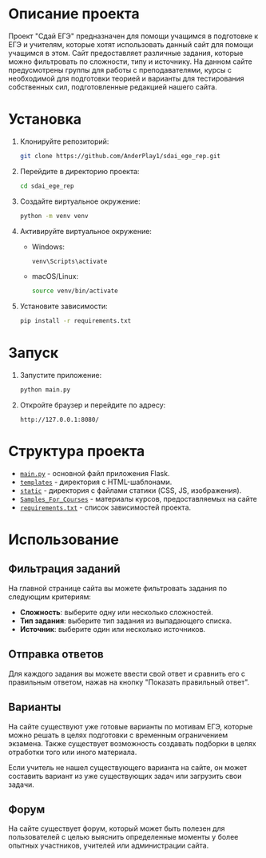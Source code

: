 # Описание проекта

Проект "Сдай ЕГЭ" предназначен для помощи учащимся в подготовке к ЕГЭ и учителям, которые хотят использовать данный сайт для помощи учащимся в этом. Сайт предоставляет различные задания, которые можно фильтровать по сложности, типу и источнику. На данном сайте предусмотрены группы для работы с преподавателями, курсы с необходимой для подготовки теорией и варианты для тестирования собственных сил, подготовленные редакцией нашего сайта.

# Установка

1. Клонируйте репозиторий:
    ```sh
    git clone https://github.com/AnderPlay1/sdai_ege_rep.git
    ```

2. Перейдите в директорию проекта:
    ```sh
    cd sdai_ege_rep
    ```

3. Создайте виртуальное окружение:
    ```sh
    python -m venv venv
    ```

4. Активируйте виртуальное окружение:
    - Windows:
        ```sh
        venv\Scripts\activate
        ```
    - macOS/Linux:
        ```sh
        source venv/bin/activate
        ```

5. Установите зависимости:
    ```sh
    pip install -r requirements.txt
    ```

# Запуск

1. Запустите приложение:
    ```sh
    python main.py
    ```

2. Откройте браузер и перейдите по адресу:
    ```
    http://127.0.0.1:8080/
    ```

# Структура проекта

- [`main.py`](/main.py) - основной файл приложения Flask.
- [`templates`](/templates) - директория с HTML-шаблонами.
- [`static`](/static) - директория с файлами статики (CSS, JS, изображения).
- [`Samples_For_Courses`](/Samples_For_Courses/) - материалы курсов, предоставляемых на сайте
- [`requirements.txt`](/README.md) - список зависимостей проекта.

# Использование

## Фильтрация заданий

На главной странице сайта вы можете фильтровать задания по следующим критериям:
- **Сложность**: выберите одну или несколько сложностей.
- **Тип задания**: выберите тип задания из выпадающего списка.
- **Источник**: выберите один или несколько источников.

## Отправка ответов

Для каждого задания вы можете ввести свой ответ и сравнить его с правильным ответом, нажав на кнопку "Показать правильный ответ".

## Варианты

На сайте существуют уже готовые варианты по мотивам ЕГЭ, которые можно решать в целях подготовки с временным ограничением экзамена. Также существует возможность создавать подборки в целях отработки того или иного материала.

Если учитель не нашел существующего варианта на сайте, он может составить вариант из уже существующих задач или загрузить свои задачи.

## Форум
На сайте существует форум, который может быть полезен для пользователей с целью выяснить определенные моменты у более опытных участников, учителей или администрации сайта.